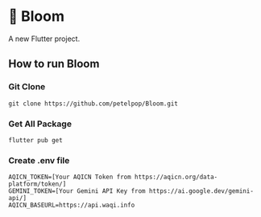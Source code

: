 # 🌿 Bloom

A new Flutter project.

## How to run Bloom

### Git Clone
```
git clone https://github.com/petelpop/Bloom.git
```

### Get All Package
```
flutter pub get
```

### Create .env file
```
AQICN_TOKEN=[Your AQICN Token from https://aqicn.org/data-platform/token/]
GEMINI_TOKEN=[Your Gemini API Key from https://ai.google.dev/gemini-api/]
AQICN_BASEURL=https://api.waqi.info
```
